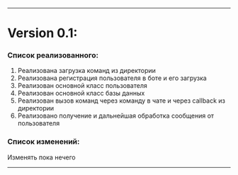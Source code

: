 ___
# **Version 0.1:**
### Список реализованного:
1. Реализована загрузка команд из директории
2. Реализована регистрация пользователя в боте и его загрузка 
3. Реализован основной класс пользователя
4. Реализован основной класс базы данных
5. Реализован вызов команд через команду в чате и через callback из директории
6. Реализовано получение и дальнейшая обработка сообщения от пользователя
### Список изменений:
Изменять пока нечего 
___
